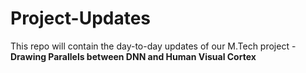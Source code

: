 # Project-Updates

This repo will contain the day-to-day updates of our M.Tech project - **Drawing Parallels between DNN and Human Visual Cortex**
